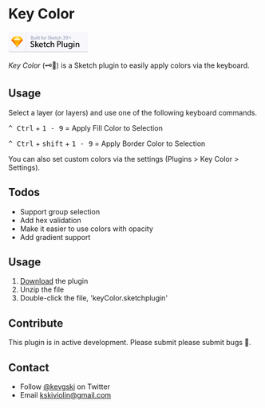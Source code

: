 # Key Color

<a href="https://www.sketchapp.com">
  <img width="160" height="41" src="readme_assets/sketch-badge.png" >
</a>

_Key Color_ (🗝🌈) is a Sketch plugin to easily apply colors via the keyboard.

## Usage

Select a layer (or layers) and use one of the following keyboard commands.

<kbd>^ Ctrl</kbd> + <kbd>1 - 9</kbd> = Apply Fill Color to Selection

<kbd>^ Ctrl</kbd> + <kbd>shift</kbd> + <kbd>1 - 9</kbd> = Apply Border Color to Selection

You can also set custom colors via the settings (Plugins > Key Color > Settings).

## Todos

- Support group selection
- Add hex validation
- Make it easier to use colors with opacity
- Add gradient support

## Usage

1. [Download](https://github.com/KevinGutowski/keyColor/releases/download/v1.0.1/keyColor.sketchplugin.zip) the plugin
2. Unzip the file
3. Double-click the file, 'keyColor.sketchplugin'

## Contribute

This plugin is in active development. Please submit please submit bugs 🐛.

## Contact

* Follow [@kevgski](https://twitter.com/kevgski) on Twitter
* Email <kskiviolin@gmail.com>